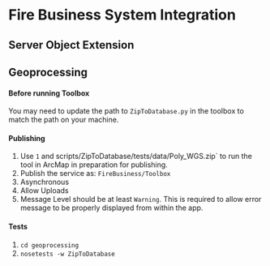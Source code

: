 # Fire Business System Integration

## Server Object Extension



## Geoprocessing

#### Before running Toolbox

You may need to update the path to `ZipToDatabase.py` in the toolbox to match the path on your machine.

#### Publishing

1. Use `1` and scripts/ZipToDatabase/tests/data/Poly_WGS.zip` to run the tool in ArcMap in preparation for publishing.
1. Publish the service as: `FireBusiness/Toolbox`
1. Asynchronous
1. Allow Uploads
1. Message Level should be at least `Warning`. This is required to allow error message to be properly displayed from within the app.

#### Tests

1. `cd geoprocessing`
1. `nosetests -w ZipToDatabase`
